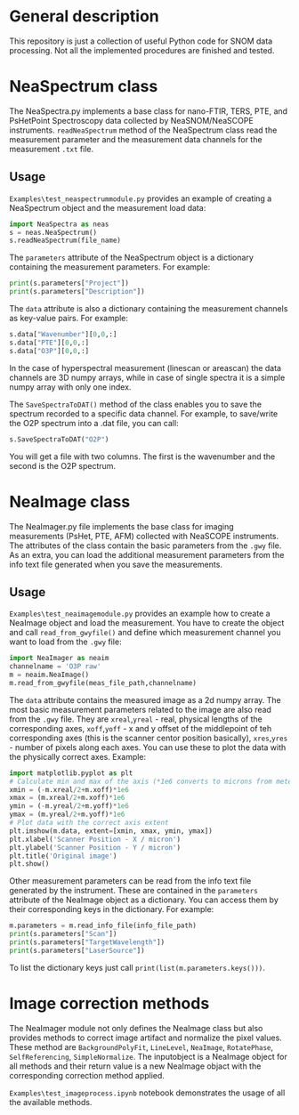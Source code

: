# General description
This repository is just a collection of useful Python code for SNOM data processing. Not all the implemented procedures are finished and tested.

# NeaSpectrum class
The NeaSpectra.py implements a base class for nano-FTIR, TERS, PTE, and PsHetPoint Spectroscopy data collected by NeaSNOM/NeaSCOPE instruments. `readNeaSpectrum` method of the NeaSpectrum class read the measurement parameter and the measurement data channels for the measurement `.txt` file.

## Usage
`Examples\test_neaspectrummodule.py` provides an example of creating a NeaSpectrum object and the measurement load data:
```python
import NeaSpectra as neas
s = neas.NeaSpectrum()
s.readNeaSpectrum(file_name)
```
The `parameters` attribute of the NeaSpectrum object is a dictionary containing the measurement parameters. For example:
```python
print(s.parameters["Project"])
print(s.parameters["Description"])
```
The `data` attribute is also a dictionary containing the measurement channels as key-value pairs. For example:
```python
s.data["Wavenumber"][0,0,:]
s.data["PTE"][0,0,:]
s.data["O3P"][0,0,:]
```
In the case of hyperspectral measurement (linescan or areascan) the data channels are 3D numpy arrays, while in case of single spectra it is a simple numpy array with only one index.

The `SaveSpectraToDAT()` method of the class enables you to save the spectrum recorded to a specific data channel. For example, to save/write the O2P spectrum into a .dat file, you can call:
```python
s.SaveSpectraToDAT("O2P")
```
You will get a file with two columns. The first is the wavenumber and the second is the O2P spectrum.

# NeaImage class

The NeaImager.py file implements the base class for imaging measurements (PsHet, PTE, AFM) collected with NeaSCOPE instruments. The attributes of the class contain the basic parameters from the `.gwy` file. As an extra, you can load the additional measurement parameters from the info text file generated when you save the measurements.

## Usage
`Examples\test_neaimagemodule.py` provides an example how to create a NeaImage object and load the measurement. You have to create the object and call `read_from_gwyfile()` and define which measurement channel you want to load from the `.gwy` file:
```python
import NeaImager as neaim
channelname = 'O3P raw'
m = neaim.NeaImage()
m.read_from_gwyfile(meas_file_path,channelname)
```
The `data` attribute contains the measured image as a 2d numpy array. The most basic measurement parameters related to the image are also read from the `.gwy` file. They are `xreal`,`yreal` - real, physical lengths of the corresponding axes, `xoff`,`yoff` - x and y offset of the middlepoint of teh corresponding axes (this is the scanner centor position basically), `xres`,`yres` - number of pixels along each axes. You can use these to plot the data with the physically correct axes. Example:
```python
import matplotlib.pyplot as plt
# Calculate min and max of the axis (*1e6 converts to microns from meters)
xmin = (-m.xreal/2+m.xoff)*1e6
xmax = (m.xreal/2+m.xoff)*1e6
ymin = (-m.yreal/2+m.yoff)*1e6
ymax = (m.yreal/2+m.yoff)*1e6
# Plot data with the correct axis extent
plt.imshow(m.data, extent=[xmin, xmax, ymin, ymax])
plt.xlabel('Scanner Position - X / micron')
plt.ylabel('Scanner Position - Y / micron')
plt.title('Original image')
plt.show()
```
Other measurement parameters can be read from the info text file generated by the instrument. These are contained in the `parameters` attribute of the NeaImage object as a dictionary. You can access them by their corresponding keys in the dictionary. For example:
```python
m.parameters = m.read_info_file(info_file_path)
print(s.parameters["Scan"])
print(s.parameters["TargetWavelength"])
print(s.parameters["LaserSource"])
```
To list the dictionary keys just call `print(list(m.parameters.keys()))`.

# Image correction methods
The NeaImager module not only defines the NeaImage class but also provides methods to correct image artifact and normalize the pixel values. These method are `BackgroundPolyFit`, `LineLevel`, `NeaImage`, `RotatePhase`, `SelfReferencing`, `SimpleNormalize`. The inputobject is a NeaImage object for all methods and their return value is a new NeaImage objact with the corresponding correction method applied.

`Examples\test_imageprocess.ipynb` notebook demonstrates the usage of all the available methods.
